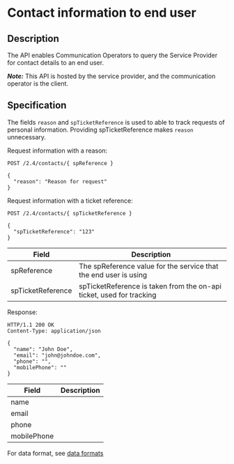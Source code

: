 # Contact information to end user

## Description
The API enables Communication Operators to query the Service Provider for contact details to an end user.

_**Note:**_  This API is hosted by the service provider, and the communication operator is the client.

## Specification
The fields `reason` and `spTicketReference` is used to able to track requests of personal information.
Providing spTicketReference makes `reason` unnecessary.

Request information with a reason:
```http
POST /2.4/contacts/{ spReference }

{
  "reason": "Reason for request"
}
```

Request information with a ticket reference:
```http
POST /2.4/contacts/{ spTicketReference }

{
  "spTicketReference": "123"
}
```

|Field|Description|
|-|-|
|spReference|The spReference value for the service that the end user is using|
|spTicketReference|spTicketReference is taken from the on-api ticket, used for tracking|


Response:
```http
HTTP/1.1 200 OK
Content-Type: application/json

{
  "name": "John Doe",
  "email": "john@johndoe.com",
  "phone": "",
  "mobilePhone": ""
}
```


|Field|Description|
|-|-|
|name||
|email||
|phone||
|mobilePhone||


For data format, see [data formats](../common/dataformats.md)
